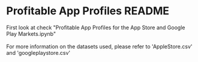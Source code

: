 # Profitable App Profiles README

First look at check "Profitable App Profiles for the App Store and Google Play Markets.ipynb" <br> <br>
For more information on the datasets used, please refer to 'AppleStore.csv' and 'googleplaystore.csv' 
